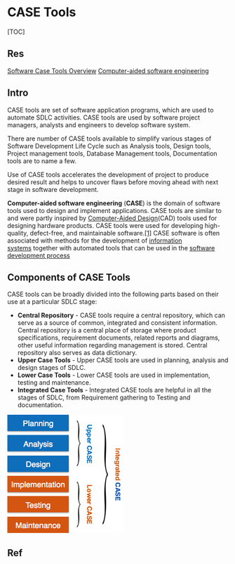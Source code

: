 # CASE Tools

[TOC]



## Res
[Software Case Tools Overview](https://www.tutorialspoint.com/software_engineering/case_tools_overview.htm)
[Computer-aided software engineering](https://en.wikipedia.org/wiki/Computer-aided_software_engineering)


## Intro
CASE tools are set of software application programs, which are used to automate SDLC activities. CASE tools are used by software project managers, analysts and engineers to develop software system. 

There are number of CASE tools available to simplify various stages of Software Development Life Cycle such as Analysis tools, Design tools, Project management tools, Database Management tools, Documentation tools are to name a few. 

Use of CASE tools accelerates the development of project to produce desired result and helps to uncover flaws before moving ahead with next stage in software development.

**Computer-aided software engineering** (**CASE**) is the domain of software tools used to design and implement applications. CASE tools are similar to and were partly inspired by [Computer-Aided Design](https://en.wikipedia.org/wiki/Computer-Aided_Design "Computer-Aided Design")(CAD) tools used for designing hardware products. CASE tools were used for developing high-quality, defect-free, and maintainable software.[[1]](https://en.wikipedia.org/wiki/Computer-aided_software_engineering#cite_note-1) CASE software is often associated with methods for the development of [information systems](https://en.wikipedia.org/wiki/Information_system "Information system") together with automated tools that can be used in the [software development process](https://en.wikipedia.org/wiki/Software_development_process)

## Components of CASE Tools
CASE tools can be broadly divided into the following parts based on their use at a particular SDLC stage:

- **Central Repository** - CASE tools require a central repository, which can serve as a source of common, integrated and consistent information. Central repository is a central place of storage where product specifications, requirement documents, related reports and diagrams, other useful information regarding management is stored. Central repository also serves as data dictionary.
- **Upper Case Tools** - Upper CASE tools are used in planning, analysis and design stages of SDLC.
- **Lower Case Tools** - Lower CASE tools are used in implementation, testing and maintenance.
- **Integrated Case Tools** - Integrated CASE tools are helpful in all the stages of SDLC, from Requirement gathering to Testing and documentation.  


![](../../../Assets/Pics/Pasted%20image%2020230314234631.png)


## Ref
[CASE 工具有哪些]: https://developer.aliyun.com/article/45677

